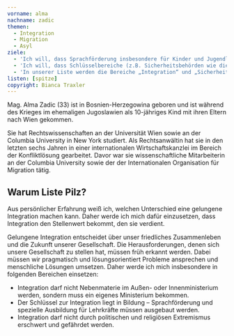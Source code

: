 ```yaml
---
vorname: alma
nachname: zadic
themen:
  - Integration
  - Migration
  - Asyl
ziele:
  - 'Ich will, dass Sprachförderung insbesondere für Kinder und Jugendliche umfassend ausgebaut wird und zusätzlich 2000 speziell ausgebildete Lehrkräfte mit Schwerpunkt Integration zur Verfügung gestellt werden'
  - 'Ich will, dass Schlüsselbereiche (z.B. Sicherheitsbehörden wie die Polizei) verstärkt zur Integration genutzt werden durch gezielte Aufnahme von Polizeischülerinnen und -schüler mit Einwanderungshintergrund'
  - 'In unserer Liste werden die Bereiche „Integration“ und „Sicherheitspolitik“ eng zusammenarbeiten, um die Integration nicht durch politischen und religiösen Extremismus zu gefährden'
listen: [spitze]
copyright: Bianca Traxler
---
```


Mag. Alma Zadic (33) ist in Bosnien-Herzegowina geboren und ist während des Krieges im ehemaligen Jugoslawien als 10-jähriges Kind mit ihren Eltern nach Wien gekommen.

Sie hat Rechtswissenschaften an der Universität Wien sowie an der Columbia University in New York studiert. Als Rechtsanwältin hat sie in den letzten sechs Jahren in einer internationalen Wirtschaftskanzlei im Bereich der Konfliktlösung gearbeitet. Davor war sie wissenschaftliche Mitarbeiterin an der Columbia University sowie der der Internationalen Organisation für Migration tätig.

## Warum Liste Pilz?

Aus persönlicher Erfahrung weiß ich, welchen Unterschied eine gelungene Integration machen kann. Daher werde ich mich dafür einzusetzen, dass Integration den Stellenwert bekommt, den sie verdient.

Gelungene Integration entscheidet über unser friedliches Zusammenleben und die Zukunft unserer Gesellschaft.  Die Herausforderungen, denen sich unsere Gesellschaft zu stellen hat, müssen früh erkannt werden. Dabei müssen wir pragmatisch und lösungsorientiert Probleme ansprechen und menschliche Lösungen umsetzen. Daher werde ich mich insbesondere in folgenden Bereichen einsetzen:

* Integration darf nicht Nebenmaterie im Außen- oder Innenministerium werden, sondern muss ein eigenes Ministerium bekommen.
* Der Schlüssel zur Integration liegt in Bildung – Sprachförderung und spezielle Ausbildung für Lehrkräfte müssen ausgebaut werden.
* Integration darf nicht durch politischen und religiösen Extremismus erschwert und gefährdet werden.